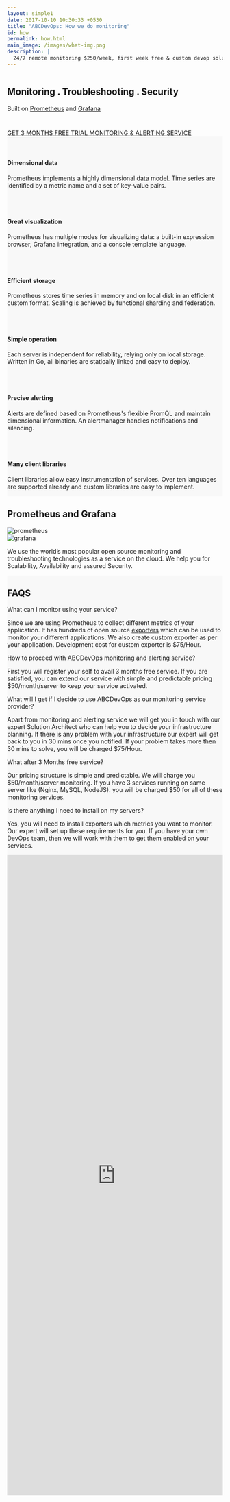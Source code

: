 ```yaml
---
layout: simple1 
date: 2017-10-10 10:30:33 +0530
title: "ABCDevOps: How we do monitoring"
id: how
permalink: how.html
main_image: /images/what-img.png
description: |
  24/7 remote monitoring $250/week, first week free & custom devop solutions
---
```

<div class="monitoring-banner">
   <div class="ui grid container center aligned">
      <div class="banner-txt sixteen wide mobile sixteen wide computer column">
         <div class="text-banner">
            <h2>Monitoring <b>.</b> <span>Troubleshooting</span> <b>.</b> Security</h2>
            <span>Built on <a href="https://prometheus.io" target="_blank">Prometheus</a> and <a href="https://grafana.com" target="_blank">Grafana</a></span>
            <div class="wrap-div" style="margin-top:40px;">
                <a href="#how-form" class="button">GET 3 MONTHS FREE TRIAL MONITORING & ALERTING SERVICE</a>
            </div>
             <!-- <div class="wrap-div" style="margin-top:10px;">
                <a href="#faqs" class="button">Faqs</a>
            </div> -->
         </div>
      </div>
   </div>
</div>
<div class="features-monitoring" style="background-color:#f8f8f8">
     <div class="ui container inner-content-page">
        <div class="ui grid">
            <div class="three column row  stackable">
                <div class="column ssec">
                   <i class="fa fa-flask"></i>
                    <br><br>
                    <h4> Dimensional data</h4>
                    <p>Prometheus implements a highly dimensional data model. Time series are identified by a metric name and a set of key-value pairs.</p>
                </div>
                <div class="column ssec">
                   <i class="fa fa-line-chart"></i>
                    <br><br>
                    <h4> Great visualization</h4>
                    <p>Prometheus has multiple modes for visualizing data: a built-in expression browser, Grafana integration, and a console template language.</p>
                </div>
                <div class="column ssec">
                   <i class="fa fa-database"></i>
                    <br><br>
                    <h4>  Efficient storage</h4>
                    <p>Prometheus stores time series in memory and on local disk in an efficient custom format. Scaling is achieved by functional sharding and federation.</p>
                </div>
            </div>
            <div class="three column row  stackable">
                <div class="column ssec">
                   <i class="fa fa-cog"></i>
                    <br><br>
                    <h4>  Simple operation</h4>
                    <p>Each server is independent for reliability, relying only on local storage. Written in Go, all binaries are statically linked and easy to deploy.</p>
                </div>
                <div class="column ssec">
                   <i class="fa fa-warning"></i>
                    <br><br>
                    <h4> Precise alerting</h4>
                    <p>Alerts are defined based on Prometheus's flexible PromQL and maintain dimensional information. An alertmanager handles notifications and silencing.</p>
                </div>
                <div class="column ssec">
                   <i class="fa fa-code"></i>
                    <br><br>
                    <h4>Many client libraries</h4>
                    <p>Client libraries allow easy instrumentation of services. Over ten languages are supported already and custom libraries are easy to implement.</p>
                </div>
            </div>
        </div>
    </div>  
</div> 

<div class="prom-graf-sec bg-white">
   <div class="ui container inner-content-page">
    <div class="ui grid middle center aligned">
        <div class="sixteen wide computer sixteen wide mobile sixteen wide tablet column">
                <div class="wrap-div">
                    <h2>Prometheus and Grafana</h2>
                </div>
        </div>
        <div class="eight wide computer sixteen wide mobile column eight wide tablet ">
            <img src="/images/prometheus11.jpg" class="prometheus" alt="prometheus">
        </div>
        <div class="eight wide computer sixteen wide mobile column eight wide tablet">
            <img src="/images/grafana12.jpg" class="grafana" alt="grafana">
        </div>
        <div class="fourteen wide computer sixteen wide mobile column eight wide tablet center aligned">
          <p>We use the world’s most popular open source monitoring and troubleshooting technologies as a service on the cloud. We help you for Scalability, Availability and assured Security.</p>
        </div>  
    </div>
   </div>
</div>

<div class="prom-graf-sec" style="background-color:#f8f8f8">
   <div class="ui container inner-content-page">
    <div class="ui grid middle center aligned">
        <div class="sixteen wide computer sixteen wide mobile sixteen wide tablet column">
                <div class="wrap-div">
                    <h2>FAQS</h2>
                </div>
        </div>
        <div class="sixteen wide computer sixteen wide mobile column eight wide tablet left aligned">
            <div class="ui accordion styled fluid">
                <div class="title active">
                    <i class="dropdown icon"></i>
                What can I monitor using your service?
                </div>
                <div class="content active">
                    <p class="transition visible" style="display: block !important;">Since we are using Prometheus to collect different metrics of your application. It has hundreds of open source <a href="https://prometheus.io/docs/instrumenting/exporters" target="_blank">exporters</a> which can be used to monitor your different applications. We also create custom exporter as per your application. Development cost for custom exporter is $75/Hour.</p>
                </div>
                 <div class="title">
                    <i class="dropdown icon"></i>
                How to proceed with ABCDevOps monitoring and alerting service?
                </div>
                <div class="content">
                    <p class="transition visible" style="display: block !important;">First you will register your self to avail 3 months free service. If you are satisfied, you can extend our service with simple and predictable pricing $50/month/server to keep your service activated.</p>
                </div>
                 <div class="title">
                    <i class="dropdown icon"></i>
                What will I get if I decide to use ABCDevOps as our monitoring service provider?
                </div>
                <div class="content">
                    <p class="transition visible" style="display: block !important;">Apart from monitoring and alerting service we will get you in touch with our expert Solution Architect who can help you to decide your infrastructure planning. If there is any problem with your infrastructure our expert will get back to you in 30 mins once you notified. If your problem takes more then 30 mins to solve, you will be charged $75/Hour.</p>
                </div>
                 <div class="title">
                    <i class="dropdown icon"></i>
                What after 3 Months free service?
                </div>
                <div class="content">
                    <p class="transition visible" style="display: block !important;">Our pricing structure is simple and predictable. We will charge you $50/month/server monitoring. If you have 3 services running on same server like (Nginx, MySQL, NodeJS). you will be charged $50 for all of these monitoring services.</p>
                </div>
                 <div class="title">
                    <i class="dropdown icon"></i>
                Is there anything I need to install on my servers?
                </div>
                <div class="content">
                    <p class="transition visible" style="display: block !important;">Yes, you will need to install exporters which metrics you want to monitor. Our expert will set up these requirements for you. If you have your own DevOps team, then we will work with them to get them enabled on your services.</p>
                </div>
            </div>
        </div>
    </div>
   </div>
</div>

<!-- <div class="prom-graf-sec modern-sec" style="background-color:#e77b19">
   <div class="ui container ">
    <div class="ui grid middle aligned">
        <div class="six wide computer sixteen wide mobile sixteen wide tablet column">
                <div class="wrap-div text-white">
                    <h3>Modern</h3>
                    <p>Works with your technology stack with out-of-the-box integrations with cloud, containers, incident management platforms, and more. ABCDevOps offers easy setup and built-in integrations with any data source using Prometheus and Grafana.</p>
                </div>
        </div>
        <div class="ten wide computer sixteen wide mobile column eight wide tablet ">
            <div class="section_box home_box">
               <div class="img-left hero-bkg-animated"><div class="sliding-background"></div></div>
            </div>
        </div>
    </div>
   </div>
</div> -->
<div class="formsec"  id="how-form">
    <div class="ui centered grid ">
        <div class="ten wide computer sixteen wide mobile column">
            <iframe src="https://docs.google.com/forms/d/e/1FAIpQLSe3f4Eq1LcJQarQ1snsSLna900VQY4t1lPD1KOd5BW6zQRKjQ/viewform?embedded=true"  height="1495" frameborder="0" marginheight="0" marginwidth="0" style="width:100%;">Loading...</iframe>
        </div>
    </div>
</div>  